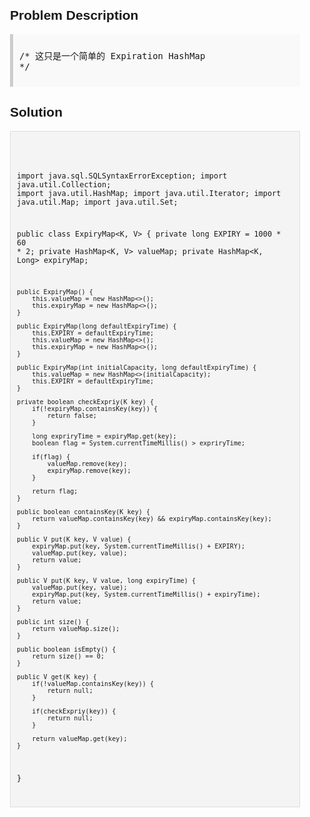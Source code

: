 <style>
  body { font-family: Arial, sans-serif; }
  .container { max-width: 600px; margin: auto; padding: 20px; }
  .comment-block { background-color: #f9f9f9; padding: 10px; border-left: 5px solid #ccc; }
  .code-block { background-color: #f4f4f4; padding: 10px; border: 1px solid #ddd; }
</style>

<div class='container'>
<h2>Problem Description</h2>
<div class='comment-block'>
<pre>
/* 这只是一个简单的 Expiration HashMap
*/
</pre>
</div>

<h2>Solution</h2>
<div class='code-block'>
<pre><code class='language-java'>

import java.sql.SQLSyntaxErrorException;
import java.util.Collection;
import java.util.HashMap;
import java.util.Iterator;
import java.util.Map;
import java.util.Set;

public class ExpiryMap<K, V> {
    private long EXPIRY = 1000 * 60 * 2;
    private HashMap<K, V> valueMap;
    private HashMap<K, Long> expiryMap;

    public ExpiryMap() {
        this.valueMap = new HashMap<>();
        this.expiryMap = new HashMap<>();
    }

    public ExpiryMap(long defaultExpiryTime) {
        this.EXPIRY = defaultExpiryTime;
        this.valueMap = new HashMap<>();
        this.expiryMap = new HashMap<>();
    }

    public ExpiryMap(int initialCapacity, long defaultExpiryTime) {
        this.valueMap = new HashMap<>(initialCapacity);
        this.EXPIRY = defaultExpiryTime;
    }

    private boolean checkExpriy(K key) {
        if(!expiryMap.containsKey(key)) {
            return false;
        }

        long expriryTime = expiryMap.get(key);
        boolean flag = System.currentTimeMillis() > expriryTime;

        if(flag) {
            valueMap.remove(key);
            expiryMap.remove(key);
        }

        return flag;
    }

    public boolean containsKey(K key) {
        return valueMap.containsKey(key) && expiryMap.containsKey(key);
    }

    public V put(K key, V value) {
        expiryMap.put(key, System.currentTimeMillis() + EXPIRY);
        valueMap.put(key, value);
        return value;
    }

    public V put(K key, V value, long expiryTime) {
        valueMap.put(key, value);
        expiryMap.put(key, System.currentTimeMillis() + expiryTime);
        return value;
    }

    public int size() {
        return valueMap.size();
    }

    public boolean isEmpty() {
        return size() == 0;
    }

    public V get(K key) {
        if(!valueMap.containsKey(key)) {
            return null;
        }

        if(checkExpriy(key)) {
            return null;
        }

        return valueMap.get(key);
    }
}</code></pre>
</div>
</div>
